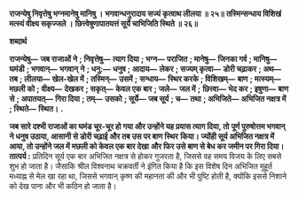**राजन्येषु निवृत्तेषु भग्नमानेषु मानिषु ।** **भगवान्धनुरादाय सज्यं कृत्वाथ लीलया ॥ २५॥** **तस्मिन्सन्धाय विशिखं मत्स्यं वीक्ष्य सकृज्जले ।** **छित्त्वेषुणापातयत्तं सूर्ये चाभिजिति स्थिते ॥ २६॥** 

**शब्दार्थ** 

**राजन्येषु—** **जब राजाओं ने** **; निवृत्तेषु—** **त्याग दिया** **; भग्न—** **पराजित** **; मानेषु—** **जिनका गर्व** **; मानिषु—** **घमंडी** **; भगवान्—** **भगवान्** **ने** **; धनु:—** **धनुष** **; आदाय—** **लेकर** **; सज्यम् कृत्वा—** **डोरी चढ़ाकर** **; अथ—** **तब** **; लीलया—** **खेल-खेल में** **; तस्मिन्—** **उसमें** **;** **सन्धाय—** **स्थिर करके** **; विशिखम्—** **बाण** **; मत्स्यम्—** **मछली को** **; वीक्ष्य—** **देखकर** **; सकृत्—** **केवल एक बार** **; जले—** **जल में** **;** **छित्त्वा—** **भेद कर** **; इषुणा—** **बाण से** **; अपातयत्—** **गिरा दिया** **; तम्—** **उसको** **; सूर्ये—** **जब सूर्य** **; च—** **तथा** **; अभिजिते—** **अभिजित नक्षत्र में** **; स्थिते—** **स्थित।** **.** 

**जब सारे दश्भी राजाओं का घमंड चूर-चूर हो गया और उन्होंने यह प्रयास त्याग दिया, तो** **पूर्ण पुरुषोत्तम भगवान् ने धनुष उठाया, आसानी से डोरी चढ़ाई और तब उस पर बाण स्थिर** **किया। ज्योंही सूर्य अभिजित नक्षत्र में आया, तो उन्होंने जल में मछली को केवल एक बार देखा** **और फिर उसे बाण से बेध कर जमीन पर गिरा दिया।** **तात्पर्य :** प्रतिदिन सूर्य एक बार अभिजित नक्षत्र से होकर गुजरता है, जिससे वह समय विजय के लिए सबसे शुभ हो जाता है। जैसाकि श्रील विश्वनाथ चक्रवर्ती ने इंगित किया है कि इस विशेष दिन अभिजित मुहूर्त मध्याह्न से मेल खा रहा था, जिससे भगवान् कृष्ण की महानता की और भी पुष्टि होती है, क्योंकि इससे निशाने को देख पाना और भी कठिन हो जाता है।  